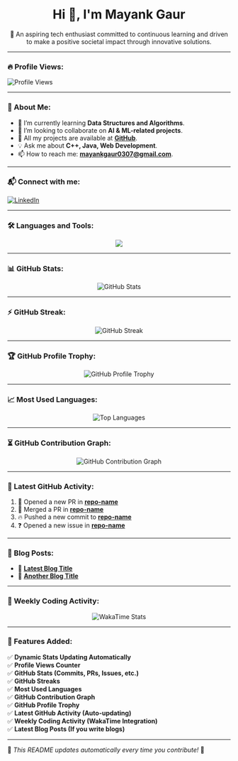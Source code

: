 <h1 align="center">Hi 👋, I'm Mayank Gaur</h1>

<p align="center">
  🚀 An aspiring tech enthusiast committed to continuous learning and driven to make a positive societal impact through innovative solutions.  
</p>

---

### 🔥 Profile Views:  
![Profile Views](https://komarev.com/ghpvc/?username=mayankgaur&label=Profile%20Views&color=0e75b6&style=flat)

---

### 🚀 About Me:
- 🔧 I’m currently learning **Data Structures and Algorithms**.
- 🌟 I’m looking to collaborate on **AI & ML-related projects**.
- 📂 All my projects are available at **[GitHub](https://github.com/mayankgaur0405)**.
- 💡 Ask me about **C++, Java, Web Development**.
- 📫 How to reach me: **mayankgaur0307@gmail.com**.

---

### 📬 Connect with me:
<p align="left">
  <a href="https://www.linkedin.com/in/mayank-gaur-36b382254/" target="_blank">
    <img src="https://img.shields.io/badge/LinkedIn-MayankGaur-blue?style=flat&logo=linkedin" alt="LinkedIn" />
  </a>
</p>

---

### 🛠️ Languages and Tools:
<p align="center">
  <img src="https://skillicons.dev/icons?i=cpp,java,js,nodejs,mongodb,react,html,css,git,github,express" />
</p>

---

### 📊 GitHub Stats:
<p align="center">
  <img src="https://github-readme-stats.vercel.app/api?username=mayankgaur&show_icons=true&theme=radical&hide=contribs,prs" alt="GitHub Stats" />
</p>

---

### ⚡ GitHub Streak:
<p align="center">
  <img src="https://github-readme-streak-stats.herokuapp.com/?user=mayankgaur&theme=radical" alt="GitHub Streak" />
</p>

---

### 🏆 GitHub Profile Trophy:
<p align="center">
  <img src="https://github-profile-trophy.vercel.app/?username=mayankgaur&theme=radical&column=7" alt="GitHub Profile Trophy" />
</p>

---

### 📈 Most Used Languages:
<p align="center">
  <img src="https://github-readme-stats.vercel.app/api/top-langs/?username=mayankgaur&layout=compact&theme=radical" alt="Top Languages" />
</p>

---

### ⏳ GitHub Contribution Graph:
<p align="center">
  <img src="https://github-readme-activity-graph.vercel.app/graph?username=mayankgaur&theme=react-dark" alt="GitHub Contribution Graph" />
</p>

---

### 🚀 Latest GitHub Activity:
<!--START_SECTION:activity-->
1. 💪 Opened a new PR in **[repo-name](https://github.com/repo-name)**
2. 🎉 Merged a PR in **[repo-name](https://github.com/repo-name)**
3. 🔥 Pushed a new commit to **[repo-name](https://github.com/repo-name)**
4. ❓ Opened a new issue in **[repo-name](https://github.com/repo-name)**
<!--END_SECTION:activity-->

---

### 📣 Blog Posts:
<!-- BLOG-POST-LIST:START -->
- 📌 **[Latest Blog Title](https://yourbloglink.com)**
- 🚀 **[Another Blog Title](https://yourbloglink.com)**
<!-- BLOG-POST-LIST:END -->

---

### 📆 Weekly Coding Activity:
<p align="center">
  <img src="https://github-readme-stats.vercel.app/api/wakatime?username=mayankgaur&layout=compact&theme=radical" alt="WakaTime Stats" />
</p>

---

### 📌 Features Added:
✅ **Dynamic Stats Updating Automatically**  
✅ **Profile Views Counter**  
✅ **GitHub Stats (Commits, PRs, Issues, etc.)**  
✅ **GitHub Streaks**  
✅ **Most Used Languages**  
✅ **GitHub Contribution Graph**  
✅ **GitHub Profile Trophy**  
✅ **Latest GitHub Activity (Auto-updating)**  
✅ **Weekly Coding Activity (WakaTime Integration)**  
✅ **Latest Blog Posts (If you write blogs)**  

---

🔹 *This README updates automatically every time you contribute!* 🚀  

